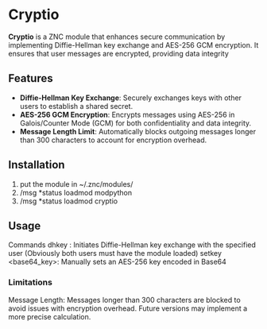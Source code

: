 # Cryptio

**Cryptio** is a ZNC module that enhances secure communication by implementing Diffie-Hellman key exchange and AES-256 GCM encryption. It ensures that user messages are encrypted, providing data integrity

## Features

- **Diffie-Hellman Key Exchange**: Securely exchanges keys with other users to establish a shared secret.
- **AES-256 GCM Encryption**: Encrypts messages using AES-256 in Galois/Counter Mode (GCM) for both confidentiality and data integrity.
- **Message Length Limit**: Automatically blocks outgoing messages longer than 300 characters to account for encryption overhead.

## Installation

1. put the module in ~/.znc/modules/
2. /msg *status loadmod modpython
3. /msg *status loadmod cryptio

## Usage
Commands
dhkey <nick>: Initiates Diffie-Hellman key exchange with the specified user (Obviously both users must have the module loaded)
setkey <base64_key>: Manually sets an AES-256 key encoded in Base64

### Limitations
Message Length: 
Messages longer than 300 characters are blocked to avoid issues with encryption overhead. Future versions may implement a more precise calculation.


